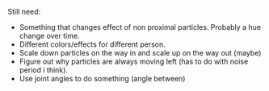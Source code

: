 Still need:

* Something that changes effect of non proximal particles.  Probably a hue change over time.
* Different colors/effects for different person.
* Scale down particles on the way in and scale up on the way out (maybe)
* Figure out why particles are always moving left (has to do with noise period i think).
* Use joint angles to do something (angle between)
